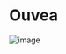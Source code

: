 # Ouvea
![image](https://user-images.githubusercontent.com/102875112/168427432-ac467cec-8690-42ed-beda-7c4ee9f160b0.png)
